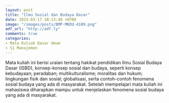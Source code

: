 ```yaml
---
layout: post
title: "Ilmu Sosial dan Budaya Dasar"
date: 2015-03-17 10:13:48 +0700
image: "/images/posts/BMP-MKDU-4109.png"
adf_url: "http://adf.ly"
comments: true
categories: 
- Mata Kuliah Dasar Umum
- S1 Manajemen
---
```

Mata kuliah ini berisi uraian tentang hakikat pendidikan Ilmu Sosial Budaya Dasar (ISBD), konsep-konsep sosial dan budaya, seperti konsep kebudayaan; peradaban; multikulturalisme; moralitas dan hukum; lingkungan fisik dan sosial; globalisasi, serta contoh-contoh fenomena sosial budaya yang ada di masyarakat. Setelah mempelajari mata kuliah ini mahasiswa diharapkan mampu untuk menjelaskan fenomena sosial budaya yang ada di masyarakat.